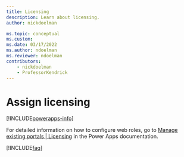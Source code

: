 ```yaml
---
title: Licensing
description: Learn about licensing.
author: nickdoelman

ms.topic: conceptual
ms.custom: 
ms.date: 03/17/2022
ms.author: ndoelman
ms.reviewer: ndoelman
contributors:
    - nickdoelman
    - ProfessorKendrick
---
```


# Assign licensing


[!INCLUDE[powerapps-info](../includes/cc-powerapps-info.md)]

For detailed information on how to configure web roles, go to [Manage existing portals | Licensing](/powerapps/maker/portals/manage-existing-portals) in the Power Apps documentation.

[!INCLUDE[faq](../includes/cc-faqs.md)]